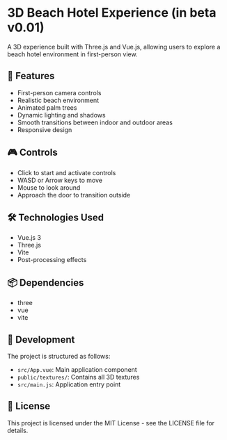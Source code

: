 # 3D Beach Hotel Experience (in beta v0.01)

A 3D experience built with Three.js and Vue.js, allowing users to explore a beach hotel environment in first-person view.

## 🌟 Features

- First-person camera controls
- Realistic beach environment
- Animated palm trees
- Dynamic lighting and shadows
- Smooth transitions between indoor and outdoor areas
- Responsive design

## 🎮 Controls

- Click to start and activate controls
- WASD or Arrow keys to move
- Mouse to look around
- Approach the door to transition outside

## 🛠️ Technologies Used

- Vue.js 3
- Three.js
- Vite
- Post-processing effects

## 📦 Dependencies

- three
- vue
- vite

## 🔧 Development

The project is structured as follows:
- `src/App.vue`: Main application component
- `public/textures/`: Contains all 3D textures
- `src/main.js`: Application entry point
  
## 📝 License

This project is licensed under the MIT License - see the LICENSE file for details. 

